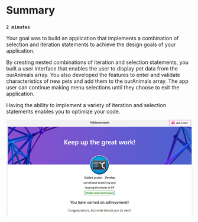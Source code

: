 # Summary


**`2 minutes`**

Your goal was to build an application that implements a combination of selection and iteration statements to achieve the design goals of your application.

By creating nested combinations of iteration and selection statements, you built a user interface that enables the user to display pet data from the ourAnimals array. You also developed the features to enter and validate characteristics of new pets and add them to the ourAnimals array. The app user can continue making menu selections until they choose to exit the application.

Having the ability to implement a variety of iteration and selection statements enables you to optimize your code.

![alt text](image.png)

